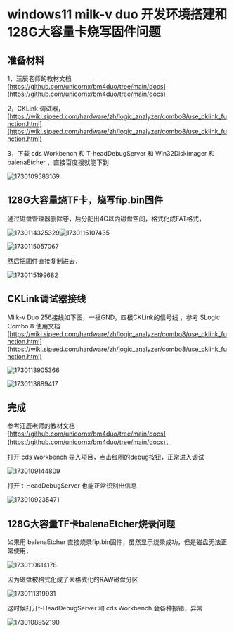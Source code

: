 # windows11 milk-v duo 开发环境搭建和128G大容量卡烧写固件问题

## 准备材料

1，汪辰老师的教材文档 [https://github.com/unicornx/bm4duo/tree/main/docs](https://github.com/unicornx/bm4duo/tree/main/docs)

2，CKLink 调试器，[https://wiki.sipeed.com/hardware/zh/logic_analyzer/combo8/use_cklink_function.html](https://wiki.sipeed.com/hardware/zh/logic_analyzer/combo8/use_cklink_function.html)

3，下载 cds Workbench 和 T-headDebugServer 和 Win32DiskImager 和 balenaEtcher ，直接百度搜就能下到

![1730109583169](images/windows11milk-vduo开发环境搭建/1730109583169.png)

## 128G大容量烧TF卡，烧写fip.bin固件

通过磁盘管理器删除卷，后分配出4G以内磁盘空间，格式化成FAT格式，

![1730114325329](images/windows11milk-vduo开发环境搭建/1730114325329.png)![1730115107435](images/windows11milk-vduo开发环境搭建/1730115107435.png)

![1730115057067](images/windows11milk-vduo开发环境搭建/1730115057067.png)

然后把固件直接复制进去，

![1730115199682](images/windows11milk-vduo开发环境搭建/1730115199682.png)

## CKLink调试器接线

Milk-v Duo 256接线如下图，一根GND，四根CKLink的信号线 ，参考 SLogic Combo 8 使用文档[https://wiki.sipeed.com/hardware/zh/logic_analyzer/combo8/use_cklink_function.html](https://wiki.sipeed.com/hardware/zh/logic_analyzer/combo8/use_cklink_function.html)

![1730113905366](images/windows11milk-vduo开发环境搭建/1730113905366.png)

![1730113889417](images/windows11milk-vduo开发环境搭建/1730113889417.png)

## 完成

参考汪辰老师的教材文档 [https://github.com/unicornx/bm4duo/tree/main/docs](https://github.com/unicornx/bm4duo/tree/main/docs)，

打开 cds Workbench 导入项目，点击红圈的debug按钮，正常进入调试

![1730109144809](images/windows11milk-vduo开发环境搭建/1730109144809.png)

打开 t-HeadDebugServer 也能正常识别出信息

![1730109235471](images/windows11milk-vduo开发环境搭建/1730109235471.png)

## 128G大容量TF卡balenaEtcher烧录问题

如果用 balenaEtcher 直接烧录fip.bin固件，虽然显示烧录成功，但是磁盘无法正常使用，

![1730110614178](images/windows11milk-vduo开发环境搭建/1730110614178.png)

因为磁盘被格式化成了未格式化的RAW磁盘分区

![1730111319931](images/windows11milk-vduo开发环境搭建/1730111319931.png)

这时候打开t-HeadDebugServer 和 cds Workbench 会各种报错，异常

![1730108952190](images/windows11milk-vduo开发环境搭建/1730108952190.png)
